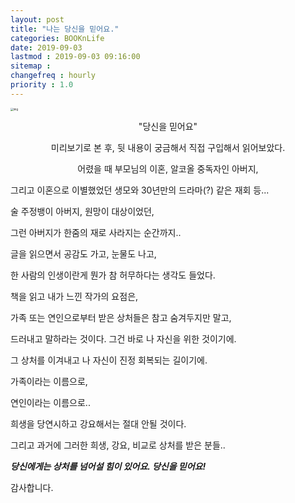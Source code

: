 ```yaml
---
layout: post
title: "나는 당신을 믿어요."
categories: BOOKnLife
date: 2019-09-03
lastmod : 2019-09-03 09:16:00
sitemap :
changefreq : hourly
priority : 1.0
---
```






<img src="http://image.yes24.com/momo/TopCate2508/MidCate010/250799449(1).jpg" alt="img" style="zoom:30%;" />

<center>

"당신을 믿어요"

미리보기로 본 후, 뒷 내용이 궁금해서 직접 구입해서 읽어보았다.  

어렸을 때 부모님의 이혼, 알코올 중독자인 아버지, 

</center>

그리고 이혼으로 이별했었던 생모와 30년만의 드라마(?) 같은 재회 등...

술 주정뱅이 아버지, 원망이 대상이었던,  

그런 아버지가 한줌의 재로 사라지는 순간까지..

글을 읽으면서 공감도 가고, 눈물도 나고, 

한 사람의 인생이란게 뭔가 참 허무하다는 생각도 들었다. 



책을 읽고 내가 느낀 작가의 요점은, 

가족 또는 연인으로부터 받은 상처들은 참고 숨겨두지만 말고, 

드러내고 말하라는 것이다. 그건 바로 나 자신을 위한 것이기에. 

그 상처를 이겨내고 나 자신이 진정 회복되는 길이기에.



가족이라는 이름으로, 

연인이라는 이름으로.. 

희생을 당연시하고 강요해서는 절대 안될 것이다. 

그리고 과거에 그러한 희생, 강요, 비교로 상처를 받은 분들..

***당신에게는 상처를 넘어설 힘이 있어요. 당신을 믿어요!***



감사합니다. 













